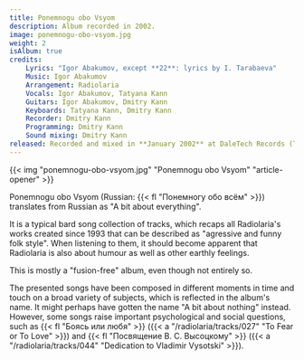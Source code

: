 ```yaml
---
title: Ponemnogu obo Vsyom
description: Album recorded in 2002.
image: ponemnogu-obo-vsyom.jpg
weight: 2
isAlbum: true
credits:
    Lyrics: "Igor Abakumov, except **22**: lyrics by I. Tarabaeva"
    Music: Igor Abakumov
    Arrangement: Radiolaria
    Vocals: Igor Abakumov, Tatyana Kann
    Guitars: Igor Abakumov, Dmitry Kann
    Keyboards: Tatyana Kann, Dmitry Kann
    Recorder: Dmitry Kann
    Programming: Dmitry Kann
    Sound mixing: Dmitry Kann
released: Recorded and mixed in **January 2002** at DaleTech Records (Tyumen, Russia). It has never been officially released by any label.
---
```


{{< img "ponemnogu-obo-vsyom.jpg" "Ponemnogu obo Vsyom" "article-opener" >}}

Ponemnogu obo Vsyom (Russian: {{< fl "Понемногу обо всём" >}}) translates from Russian as "A bit about everything".

It is a typical bard song collection of tracks, which recaps all Radiolaria's works created since 1993 that can be described as "agressive and funny folk style". When listening to them, it should become apparent that Radiolaria is also about humour as well as other earthly feelings.

This is mostly a "fusion-free" album, even though not entirely so.

The presented songs have been composed in different moments in time and touch on a broad variety of subjects, which is reflected in the album's name. It might perhaps have gotten the name "A bit about nothing" instead. However, some songs raise important psychological and social questions, such as {{< fl "Боясь или любя" >}} ({{< a "/radiolaria/tracks/027" "To Fear or To Love" >}}) and {{< fl "Посвящение В. С. Высоцкому" >}} ({{< a "/radiolaria/tracks/044" "Dedication to Vladimir Vysotski" >}}).
